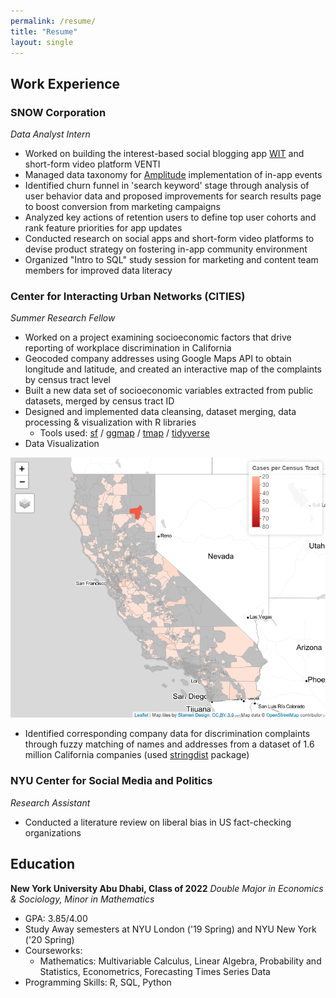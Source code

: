 ```yaml
---
permalink: /resume/
title: "Resume"
layout: single
---
```

## Work Experience

### SNOW Corporation
*Data Analyst Intern*
- Worked on building the interest-based social blogging app [WIT][witapp] and short-form video platform VENTI
- Managed data taxonomy for [Amplitude][amplitude] implementation of in-app events
- Identified churn funnel in 'search keyword' stage through analysis of user behavior data and proposed improvements for search results page to boost conversion from marketing campaigns
- Analyzed key actions of retention users to define top user cohorts and rank feature priorities for app updates
- Conducted research on social apps and short-form video platforms to devise product strategy on fostering in-app community environment
- Organized "Intro to SQL" study session for marketing and content team members for improved data literacy

### Center for Interacting Urban Networks (CITIES)
*Summer Research Fellow*
- Worked on a project examining socioeconomic factors that drive reporting of
workplace discrimination in California
- Geocoded company addresses using Google Maps API to obtain longitude and latitude, and created an interactive map of the complaints by census tract level
- Built a new data set of socioeconomic variables extracted from public datasets, merged by census tract ID
- Designed and implemented data cleansing, dataset merging, data processing &
visualization with R libraries
  - Tools used: [sf][sf-intro] / [ggmap][ggmap-intro] / [tmap][tmap-intro] / [tidyverse][tidyverse-intro]
- Data Visualization
  <!-- - [Interactive Map of California's Discrimination Cases (by census tract)][cali-map] -->

![California's Discrimination Cases](/assets/images/cali_map.jpg "Map of California's Discrimination Cases (by census tract)")

- Identified corresponding company data for discrimination complaints through fuzzy matching of names and addresses from a dataset of 1.6 million California companies (used [stringdist][stringdist-intro] package)

### NYU Center for Social Media and Politics
*Research Assistant*
- Conducted a literature review on liberal bias in US fact-checking organizations

<!-- ### NYUAD Writing Center

### imagiLabs
Business Development Intern -->


## Education
**New York University Abu Dhabi, Class of 2022**
*Double Major in Economics & Sociology, Minor in Mathematics*
- GPA: 3.85/4.00
- Study Away semesters at NYU London ('19 Spring) and NYU New York ('20 Spring)
- Courseworks:
  - Mathematics: Multivariable Calculus, Linear Algebra, Probability and Statistics, Econometrics, Forecasting Times Series Data
- Programming Skills: R, SQL, Python

[witapp]: https://apps.apple.com/app/id1345290118
[amplitude]: https://amplitude.com
[sf-intro]: https://r-spatial.github.io/sf/
[ggmap-intro]: https://github.com/dkahle/ggmap
[tmap-intro]: https://cran.r-project.org/web/packages/tmap/vignettes/tmap-getstarted.html
[tidyverse-intro]: https://www.tidyverse.org/packages/
[stringdist-intro]: https://www.rdocumentation.org/packages/stringdist/versions/0.9.6.3
[cali-map]: /pages/case_county_2.html
[CITIES-intro]: https://sites.nyuad.nyu.edu/cities/summer-research-program-2019-2020/
